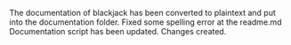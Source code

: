 The documentation of blackjack has been converted to plaintext and put into the documentation folder.
Fixed some spelling error at the readme.md
Documentation script has been updated.
Changes created.